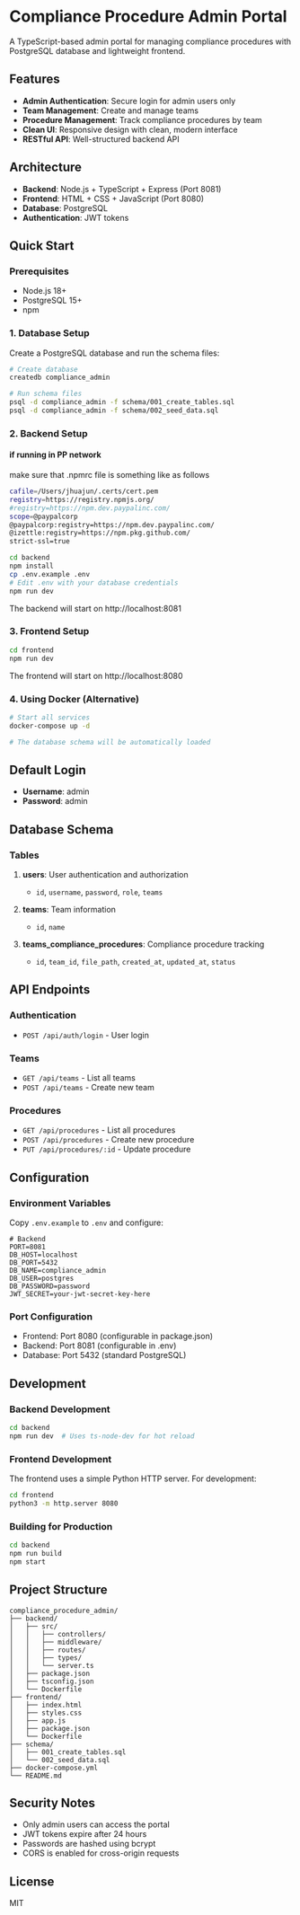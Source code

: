 # Compliance Procedure Admin Portal

A TypeScript-based admin portal for managing compliance procedures with PostgreSQL database and lightweight frontend.

## Features

- **Admin Authentication**: Secure login for admin users only
- **Team Management**: Create and manage teams
- **Procedure Management**: Track compliance procedures by team
- **Clean UI**: Responsive design with clean, modern interface
- **RESTful API**: Well-structured backend API

## Architecture

- **Backend**: Node.js + TypeScript + Express (Port 8081)
- **Frontend**: HTML + CSS + JavaScript (Port 8080)
- **Database**: PostgreSQL
- **Authentication**: JWT tokens

## Quick Start

### Prerequisites

- Node.js 18+
- PostgreSQL 15+
- npm

### 1. Database Setup

Create a PostgreSQL database and run the schema files:

```bash
# Create database
createdb compliance_admin

# Run schema files
psql -d compliance_admin -f schema/001_create_tables.sql
psql -d compliance_admin -f schema/002_seed_data.sql
```

### 2. Backend Setup

#### if running in PP network

make sure that .npmrc file is something like as follows
```bash
cafile=/Users/jhuajun/.certs/cert.pem
registry=https://registry.npmjs.org/
#registry=https://npm.dev.paypalinc.com/
scope=@paypalcorp
@paypalcorp:registry=https://npm.dev.paypalinc.com/
@izettle:registry=https://npm.pkg.github.com/
strict-ssl=true
```

```bash
cd backend
npm install
cp .env.example .env
# Edit .env with your database credentials
npm run dev
```

The backend will start on http://localhost:8081

### 3. Frontend Setup

```bash
cd frontend
npm run dev
```

The frontend will start on http://localhost:8080

### 4. Using Docker (Alternative)

```bash
# Start all services
docker-compose up -d

# The database schema will be automatically loaded
```

## Default Login

- **Username**: admin
- **Password**: admin

## Database Schema

### Tables

1. **users**: User authentication and authorization
   - `id`, `username`, `password`, `role`, `teams`

2. **teams**: Team information
   - `id`, `name`

3. **teams_compliance_procedures**: Compliance procedure tracking
   - `id`, `team_id`, `file_path`, `created_at`, `updated_at`, `status`

## API Endpoints

### Authentication
- `POST /api/auth/login` - User login

### Teams
- `GET /api/teams` - List all teams
- `POST /api/teams` - Create new team

### Procedures
- `GET /api/procedures` - List all procedures
- `POST /api/procedures` - Create new procedure
- `PUT /api/procedures/:id` - Update procedure

## Configuration

### Environment Variables

Copy `.env.example` to `.env` and configure:

```env
# Backend
PORT=8081
DB_HOST=localhost
DB_PORT=5432
DB_NAME=compliance_admin
DB_USER=postgres
DB_PASSWORD=password
JWT_SECRET=your-jwt-secret-key-here
```

### Port Configuration

- Frontend: Port 8080 (configurable in package.json)
- Backend: Port 8081 (configurable in .env)
- Database: Port 5432 (standard PostgreSQL)

## Development

### Backend Development

```bash
cd backend
npm run dev  # Uses ts-node-dev for hot reload
```

### Frontend Development

The frontend uses a simple Python HTTP server. For development:

```bash
cd frontend
python3 -m http.server 8080
```

### Building for Production

```bash
cd backend
npm run build
npm start
```

## Project Structure

```
compliance_procedure_admin/
├── backend/
│   ├── src/
│   │   ├── controllers/
│   │   ├── middleware/
│   │   ├── routes/
│   │   ├── types/
│   │   └── server.ts
│   ├── package.json
│   ├── tsconfig.json
│   └── Dockerfile
├── frontend/
│   ├── index.html
│   ├── styles.css
│   ├── app.js
│   ├── package.json
│   └── Dockerfile
├── schema/
│   ├── 001_create_tables.sql
│   └── 002_seed_data.sql
├── docker-compose.yml
└── README.md
```

## Security Notes

- Only admin users can access the portal
- JWT tokens expire after 24 hours
- Passwords are hashed using bcrypt
- CORS is enabled for cross-origin requests

## License

MIT